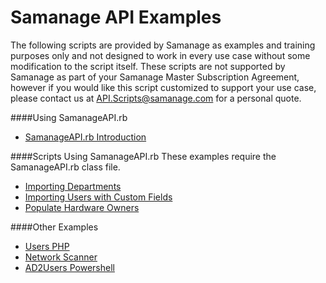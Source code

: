 # **Samanage API Examples**

The following scripts are provided by Samanage as examples and training purposes only and not designed to work in every use case without some modification to the script itself. These scripts are not supported by Samanage as part of your Samanage Master Subscription Agreement, however if you would like this script customized to support your use case, please contact us at API.Scripts@samanage.com for a personal quote.



####Using SamanageAPI.rb
* [SamanageAPI.rb Introduction](/SamanageAPI)


####Scripts Using SamanageAPI.rb
These examples require the SamanageAPI.rb class file.
* [Importing Departments](/Import%20Departments)
* [Importing Users with Custom Fields](/Import%20Users)
* [Populate Hardware Owners](/Populate%20Hardware%20Owners)

####Other Examples
* [Users PHP](/Users%20-%20PHP)
* [Network Scanner](/Samanage%20Network%20Scanner)
* [AD2Users Powershell](Active%20Directory%20to%20Users)

